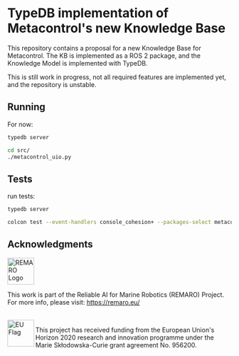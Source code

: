 # TypeDB implementation of Metacontrol's new Knowledge Base

This repository contains a proposal for a new Knowledge Base for Metacontrol.
The KB is implemented as a ROS 2 package, and the Knowledge Model is implemented with TypeDB.

This is still work in progress, not all required features are implemented yet, and the repository is unstable.

## Running

For now:

```Bash
typedb server
```

```Bash
cd src/
./metacontrol_uio.py
```

## Tests

run tests:

```Bash
typedb server
```

```Bash
colcon test --event-handlers console_cohesion+ --packages-select metacontrol_kb
```

## Acknowledgments

<a href="https://remaro.eu/">
    <img height="60" alt="REMARO Logo" src="https://remaro.eu/wp-content/uploads/2020/09/remaro1-right-1024.png">
</a>

This work is part of the Reliable AI for Marine Robotics (REMARO) Project. For more info, please visit: <a href="https://remaro.eu/">https://remaro.eu/

<br>

<a href="https://research-and-innovation.ec.europa.eu/funding/funding-opportunities/funding-programmes-and-open-calls/horizon-2020_en">
    <img align="left" height="60" alt="EU Flag" src="https://remaro.eu/wp-content/uploads/2020/09/flag_yellow_low.jpg">
</a>

This project has received funding from the European Union's Horizon 2020 research and innovation programme under the Marie Skłodowska-Curie grant agreement No. 956200.
